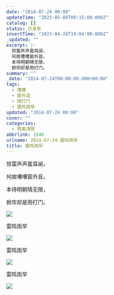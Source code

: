 ```yaml
---
date: "2014-07-24 00:00"
updateTime: "2023-05-08T00:15:00.000Z"
catalog: []
status: 已发布
insertTime: "2023-04-28T14:04:00.000Z"
_updated: ""
excerpt: |-
  惊雷声声震耳闻，
  何故嘈嘈窗外音。
  本待明朝晴无限，
  掀帘却是雨打门。
summary: ""
_date: "2014-07-24T00:00:00.000+08:00"
tags:
  - 嘈嘈
  - 窗外音
  - 雨打门
  - 雷鸣雨早
updated: "2014-07-24 00:00"
cover: ""
categories:
  - 燕美清照
abbrlink: 1548
urlname: 2014-07-24-雷鸣雨早
title: 雷鸣雨早
---
```


惊雷声声震耳闻，

何故嘈嘈窗外音。

本待明朝晴无限，

掀帘却是雨打门。

![](https://image.bmqy.net/upload/FjJkqxt70Eha4HIHOhuznVn2nxO-.jpg)

雷鸣雨早

![](https://image.bmqy.net/upload/FhI51_Vt0giddk1i1D-F9U7_N0MP.jpg)

雷鸣雨早

![](https://image.bmqy.net/upload/FlzUBd9XOrcEnHFHH4IGTJAiOjEb.jpg)

雷鸣雨早

![](https://image.bmqy.net/upload/Fl0GBmlMhGyDizHm8htbIAE3pzpA.jpg)
